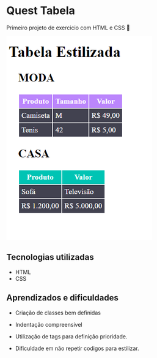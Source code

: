 # Quest Tabela
Primeiro projeto de exercicio com HTML e CSS 🚀

<img src="./img/Tabela.png" alt=" Imagem da tabela pronta">

## Tecnologias utilizadas
- HTML
- CSS

## Aprendizados e dificuldades

- Criação de classes bem definidas
- Indentação compreensivel
- Utilização de tags para definição prioridade.

- Dificuldade em não repetir codigos para estilizar.
